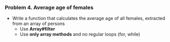 ### Problem 4. Average age of females
*	Write a function that calculates the average age of all females, extracted from an array of persons
	*	Use **Array#filter**
	*	Use **only array methods** and no regular loops (for, while)

